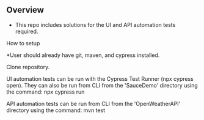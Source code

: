
<a name="overview"></a>
## Overview 

* This repo includes solutions for the UI and API automation tests required.

How to setup

*User should already have git, maven, and cypress installed.

Clone repository.

UI automation tests can be run with the Cypress Test Runner (npx cypress open).
They can also be run from CLI from the 'SauceDemo' directory using the command:
  npx cypress run
  
API automation tests can be run from CLI from the 'OpenWeatherAPI' directory using the command:
  mvn test

